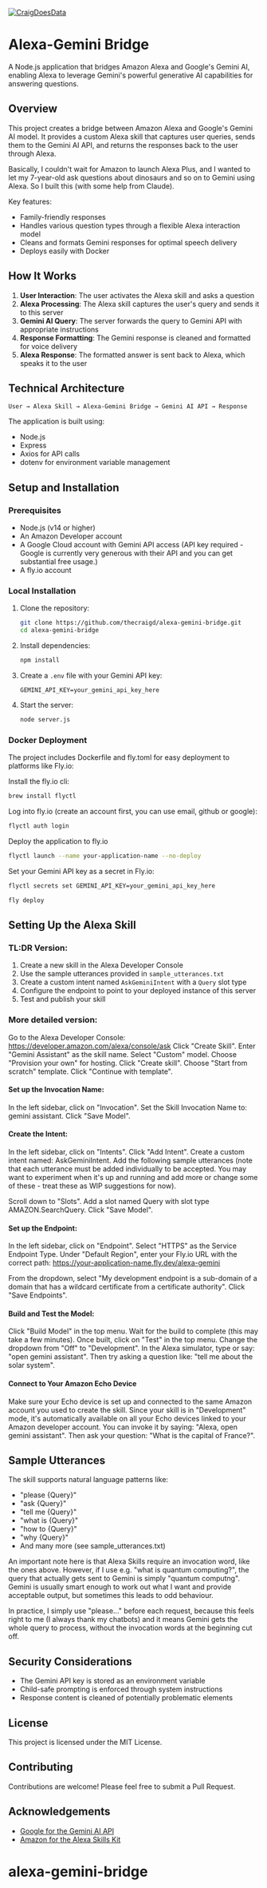 [![CraigDoesData][logo]][link]

[logo]: https://github.com/thecraigd/Python_SQL/raw/master/img/logo.png
[link]: https://www.craigdoesdata.com/

# Alexa-Gemini Bridge

A Node.js application that bridges Amazon Alexa and Google's Gemini AI, enabling Alexa to leverage Gemini's powerful generative AI capabilities for answering questions.

## Overview

This project creates a bridge between Amazon Alexa and Google's Gemini AI model. It provides a custom Alexa skill that captures user queries, sends them to the Gemini AI API, and returns the responses back to the user through Alexa.

Basically, I couldn't wait for Amazon to launch Alexa Plus, and I wanted to let my 7-year-old ask questions about dinosaurs and so on to Gemini using Alexa. So I built this (with some help from Claude).

Key features:
- Family-friendly responses
- Handles various question types through a flexible Alexa interaction model
- Cleans and formats Gemini responses for optimal speech delivery
- Deploys easily with Docker

## How It Works

1. **User Interaction**: The user activates the Alexa skill and asks a question
2. **Alexa Processing**: The Alexa skill captures the user's query and sends it to this server
3. **Gemini AI Query**: The server forwards the query to Gemini API with appropriate instructions
4. **Response Formatting**: The Gemini response is cleaned and formatted for voice delivery
5. **Alexa Response**: The formatted answer is sent back to Alexa, which speaks it to the user

## Technical Architecture

```
User → Alexa Skill → Alexa-Gemini Bridge → Gemini AI API → Response
```

The application is built using:
- Node.js
- Express
- Axios for API calls
- dotenv for environment variable management

## Setup and Installation

### Prerequisites
- Node.js (v14 or higher)
- An Amazon Developer account
- A Google Cloud account with Gemini API access (API key required - Google is currently very generous with their API and you can get substantial free usage.)
- A fly.io account

### Local Installation

1. Clone the repository:
   ```bash
   git clone https://github.com/thecraigd/alexa-gemini-bridge.git
   cd alexa-gemini-bridge
   ```

2. Install dependencies:
   ```bash
   npm install
   ```

3. Create a `.env` file with your Gemini API key:
   ```
   GEMINI_API_KEY=your_gemini_api_key_here
   ```

4. Start the server:
   ```bash
   node server.js
   ```

### Docker Deployment

The project includes Dockerfile and fly.toml for easy deployment to platforms like Fly.io:

Install the fly.io cli:
```bash
brew install flyctl
```

Log into fly.io (create an account first, you can use email, github or google):
```bash
flyctl auth login
```

Deploy the application to fly.io
```bash
flyctl launch --name your-application-name --no-deploy
```

Set your Gemini API key as a secret in Fly.io:
```bash
flyctl secrets set GEMINI_API_KEY=your_gemini_api_key_here
```

```bash
fly deploy
```

## Setting Up the Alexa Skill

### TL:DR Version:
1. Create a new skill in the Alexa Developer Console
2. Use the sample utterances provided in `sample_utterances.txt`
3. Create a custom intent named `AskGeminiIntent` with a `Query` slot type
4. Configure the endpoint to point to your deployed instance of this server
5. Test and publish your skill

### More detailed version:
Go to the Alexa Developer Console: https://developer.amazon.com/alexa/console/ask
Click "Create Skill".
Enter "Gemini Assistant" as the skill name.
Select "Custom" model.
Choose "Provision your own" for hosting.
Click "Create skill".
Choose "Start from scratch" template.
Click "Continue with template".

#### Set up the Invocation Name:
In the left sidebar, click on "Invocation".
Set the Skill Invocation Name to: gemini assistant.
Click "Save Model".

#### Create the Intent:
In the left sidebar, click on "Intents".
Click "Add Intent".
Create a custom intent named: AskGeminiIntent.
Add the following sample utterances (note that each utterance must be added individually to be accepted. You may want to experiment when it's up and running and add more or change some of these - treat these as WIP suggestions for now).

Scroll down to "Slots".
Add a slot named Query with slot type AMAZON.SearchQuery.
Click "Save Model".

#### Set up the Endpoint:
In the left sidebar, click on "Endpoint".
Select "HTTPS" as the Service Endpoint Type.
Under "Default Region", enter your Fly.io URL with the correct path:
https://your-application-name.fly.dev/alexa-gemini

From the dropdown, select "My development endpoint is a sub-domain of a domain that has a wildcard certificate from a certificate authority".
Click "Save Endpoints".

#### Build and Test the Model:
Click "Build Model" in the top menu.
Wait for the build to complete (this may take a few minutes).
Once built, click on "Test" in the top menu.
Change the dropdown from "Off" to "Development".
In the Alexa simulator, type or say: "open gemini assistant".
Then try asking a question like: "tell me about the solar system".

#### Connect to Your Amazon Echo Device
Make sure your Echo device is set up and connected to the same Amazon account you used to create the skill.
Since your skill is in "Development" mode, it's automatically available on all your Echo devices linked to your Amazon developer account.
You can invoke it by saying: "Alexa, open gemini assistant".
Then ask your question: "What is the capital of France?".


## Sample Utterances
The skill supports natural language patterns like:
- "please {Query}"
- "ask {Query}"
- "tell me {Query}"
- "what is {Query}"
- "how to {Query}"
- "why {Query}"
- And many more (see sample_utterances.txt)

An important note here is that Alexa Skills require an invocation word, like the ones above. However, if I use e.g. "what is quantum computing?", the query that actually gets sent to Gemini is simply "quantum computng". Gemini is usually smart enough to work out what I want and provide acceptable output, but sometimes this leads to odd behaviour.

In practice, I simply use "please..." before each request, because this feels right to me (I always thank my chatbots) and it means Gemini gets the whole query to process, without the invocation words at the beginning cut off.

## Security Considerations

- The Gemini API key is stored as an environment variable
- Child-safe prompting is enforced through system instructions
- Response content is cleaned of potentially problematic elements

## License

This project is licensed under the MIT License.

## Contributing

Contributions are welcome! Please feel free to submit a Pull Request.

## Acknowledgements

- [Google for the Gemini AI API](https://aistudio.google.com/)
- [Amazon for the Alexa Skills Kit](https://developer.amazon.com/alexa/console/ask/)
# alexa-gemini-bridge
